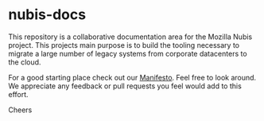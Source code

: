 ﻿# nubis-docs

This repository is a collaborative documentation area for the Mozilla Nubis project. This projects main purpose is to build the tooling necessary to migrate a large number of legacy systems from corporate datacenters to the cloud.

For a good starting place check out our [Manifesto](https://github.com/mozilla/nubis-docs/blob/master/MANIFESTO.md). Feel free to look around. We appreciate any feedback or pull requests you feel would add to this effort.

Cheers
